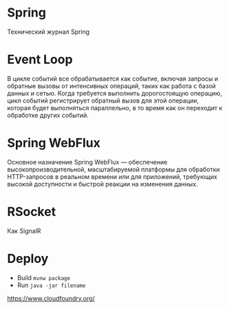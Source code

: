 # Spring
Технический журнал Spring


# Event Loop

В цикле событий все обрабатывается как событие, включая запросы и обратные вызовы
от интенсивных операций, таких как работа с базой данных и сетью. Когда требуется выполнить дорогостоящую операцию, цикл событий регистрирует обратный вызов для этой операции, которая будет выполняться
параллельно, в то время как он переходит к обработке других событий.

# Spring WebFlux

Основное назначение Spring WebFlux — обеспечение высокопроизводительной, масштабируемой платформы для обработки HTTP-запросов в реальном времени или для приложений, требующих высокой доступности и быстрой реакции на изменения данных.

# RSocket

Как SignalR

# Deploy

- Build ```mvnw package```
- Run  ```java -jar filename```


https://www.cloudfoundry.org/




